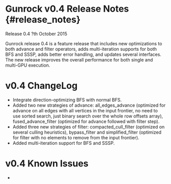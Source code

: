 Gunrock v0.4 Release Notes {#release_notes}
==========================

Release 0.4
?th October 2015

Gunrock release 0.4 is a feature release that includes new optimizations to
both advance and filter operators, adds multi-iteration supports for both BFS
and SSSP, adds better error handling, and updates several interfaces. The new
release improves the overall performance for both single and multi-GPU
execution.

v0.4 ChangeLog
==============
 - Integrate direction-optimizing BFS with normal BFS.
 - Added two new strategies of advance: all_edges_advance (optimized for
   advance on all edges with all vertices in the input frontier, no need to use
   sorted search, just binary search over the whole row offsets array),
   fused_advance_filter (optimized for advance followed with filter step).
 - Added three new strategies of filter: compacted_cull_filter (optimized on
   several culling heuristics), bypass_filter and simplified_filter (optimized
   for filter with no elements to remove from the input frontier).
 - Added multi-iteration support for BFS and SSSP.

v0.4 Known Issues
=================
 - 
